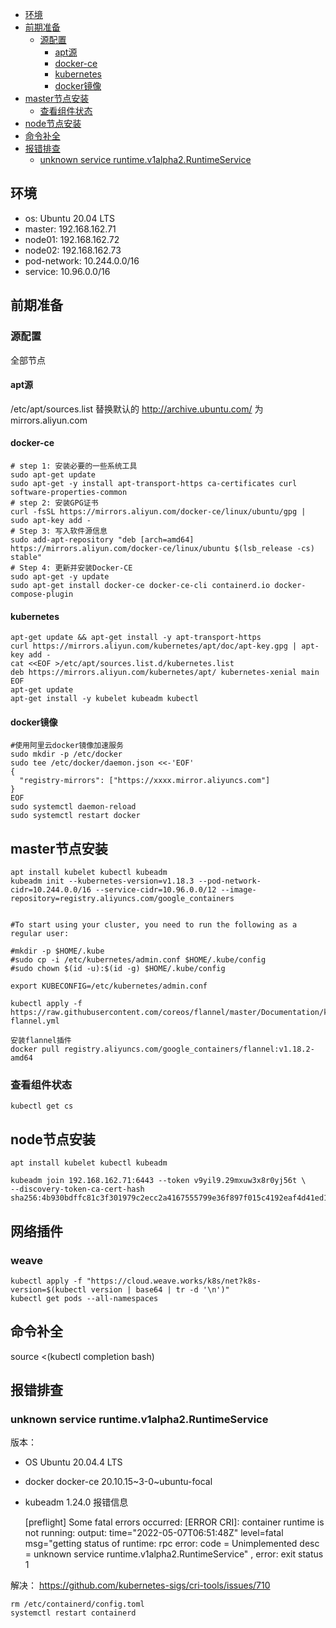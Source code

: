 <!-- TOC -->

- [环境](#环境)
- [前期准备](#前期准备)
    - [源配置](#源配置)
        - [apt源](#apt源)
        - [docker-ce](#docker-ce)
        - [kubernetes](#kubernetes)
        - [docker镜像](#docker镜像)
- [master节点安装](#master节点安装)
    - [查看组件状态](#查看组件状态)
- [node节点安装](#node节点安装)
- [命令补全](#命令补全)
- [报错排查](#报错排查)
    - [unknown service runtime.v1alpha2.RuntimeService](#unknown-service-runtimev1alpha2runtimeservice)

<!-- /TOC -->
## 环境
+ os: Ubuntu 20.04 LTS
+ master: 192.168.162.71
+ node01: 192.168.162.72
+ node02: 192.168.162.73
+ pod-network: 10.244.0.0/16
+ service: 10.96.0.0/16

## 前期准备
### 源配置
全部节点
#### apt源
   /etc/apt/sources.list 替换默认的 http://archive.ubuntu.com/ 为 mirrors.aliyun.com
#### docker-ce

    # step 1: 安装必要的一些系统工具
    sudo apt-get update
    sudo apt-get -y install apt-transport-https ca-certificates curl software-properties-common
    # step 2: 安装GPG证书
    curl -fsSL https://mirrors.aliyun.com/docker-ce/linux/ubuntu/gpg | sudo apt-key add -
    # Step 3: 写入软件源信息
    sudo add-apt-repository "deb [arch=amd64] https://mirrors.aliyun.com/docker-ce/linux/ubuntu $(lsb_release -cs) stable"
    # Step 4: 更新并安装Docker-CE
    sudo apt-get -y update
    sudo apt-get install docker-ce docker-ce-cli containerd.io docker-compose-plugin

#### kubernetes

    apt-get update && apt-get install -y apt-transport-https
    curl https://mirrors.aliyun.com/kubernetes/apt/doc/apt-key.gpg | apt-key add -
    cat <<EOF >/etc/apt/sources.list.d/kubernetes.list
    deb https://mirrors.aliyun.com/kubernetes/apt/ kubernetes-xenial main
    EOF
    apt-get update
    apt-get install -y kubelet kubeadm kubectl

#### docker镜像

    #使用阿里云docker镜像加速服务
    sudo mkdir -p /etc/docker
    sudo tee /etc/docker/daemon.json <<-'EOF'
    {
      "registry-mirrors": ["https://xxxx.mirror.aliyuncs.com"]
    }
    EOF
    sudo systemctl daemon-reload
    sudo systemctl restart docker

## master节点安装

    apt install kubelet kubectl kubeadm
    kubeadm init --kubernetes-version=v1.18.3 --pod-network-cidr=10.244.0.0/16 --service-cidr=10.96.0.0/12 --image-repository=registry.aliyuncs.com/google_containers


    #To start using your cluster, you need to run the following as a regular user:

    #mkdir -p $HOME/.kube
    #sudo cp -i /etc/kubernetes/admin.conf $HOME/.kube/config
    #sudo chown $(id -u):$(id -g) $HOME/.kube/config

    export KUBECONFIG=/etc/kubernetes/admin.conf

    kubectl apply -f https://raw.githubusercontent.com/coreos/flannel/master/Documentation/kube-flannel.yml

    安装flannel插件
    docker pull registry.aliyuncs.com/google_containers/flannel:v1.18.2-amd64

### 查看组件状态

    kubectl get cs

## node节点安装

    apt install kubelet kubectl kubeadm

    kubeadm join 192.168.162.71:6443 --token v9yil9.29mxuw3x8r0yj56t \
    --discovery-token-ca-cert-hash sha256:4b930bdffc81c3f301979c2ecc2a4167555799e36f897f015c4192eaf4d41ed1


## 网络插件
### weave

    kubectl apply -f "https://cloud.weave.works/k8s/net?k8s-version=$(kubectl version | base64 | tr -d '\n')"
    kubectl get pods --all-namespaces




## 命令补全
source <(kubectl completion bash)

## 报错排查
### unknown service runtime.v1alpha2.RuntimeService
版本：
+ OS Ubuntu 20.04.4 LTS 
+ docker docker-ce 20.10.15~3-0~ubuntu-focal
+ kubeadm 1.24.0
报错信息

    [preflight] Some fatal errors occurred:
	[ERROR CRI]: container runtime is not running: output: time="2022-05-07T06:51:48Z" level=fatal msg="getting status of runtime: rpc error: code = Unimplemented desc = unknown service runtime.v1alpha2.RuntimeService"
    , error: exit status 1

解决：
https://github.com/kubernetes-sigs/cri-tools/issues/710

    rm /etc/containerd/config.toml
    systemctl restart containerd